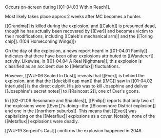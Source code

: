 Occurs on-screen during [[01-04.03 Within Reach]].

Most likely takes place approx 2 weeks after MC becomes a hunter.

[[Grandma]] is killed during the explosion, and [[Caleb]] is presumed dead, though he has actually been recovered by [[Ever]] and becomes victim to their modifications, including [[Caleb's mechanical arm]] and the [[Toring chip]]. ([[04 Homecoming Wings]])

On the day of the explosion, a news report heard in [[01-04.01 Family]] indicates that there have been other explosions attributed to [[Wanderer]] activity. Likewise, in [[01-04.04 A Real Nightmare]], this explosion is classified as an accident due to [[Metaflux]] fluctuations.

However, [[WU-06 Sealed In Dust]] reveals that [[Ever]] is behind the explosion, and that the [[duckbill cap man]] that [[MC]] saw in [[01-04.02 Interlude]] is the direct culprit. His job was to kill Josephine and deliver [[Josephine's secret notes]] to [[Raincoat 2]], one of Ever's goons.

In [[02-01.06 Resonance and Shackles]], [[Philip]] reports that only two of the explosions were [[Ever]]'s doing--the [[Bloomshore District explosion]] and one in the [[northern suburbs]]. This means that [[Ever]] was capitalizing on the [[Metaflux]] explosions as a cover. Notably, none of the [[Metaflux]] explosions were deadly.

[[WU-19 Serpent's Cast]] confirms the explosion happened in 2048.